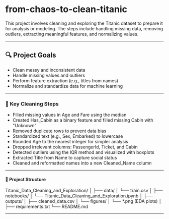 # from-chaos-to-clean-titanic

This project involves cleaning and exploring the Titanic dataset to prepare it for analysis or modeling. The steps include handling missing data, removing outliers, extracting meaningful features, and normalizing values.

---

## 🔍 Project Goals

- Clean messy and inconsistent data
- Handle missing values and outliers
- Perform feature extraction (e.g., titles from names)
- Normalize and standardize data for machine learning

---
### 🧼 Key Cleaning Steps

- Filled missing values in Age and Fare using the median
- Created Has_Cabin as a binary feature and filled missing Cabin with "Unknown"
- Removed duplicate rows to prevent data bias
- Standardized text (e.g., Sex, Embarked) to lowercase
- Rounded Age to the nearest integer for simpler analysis
- Dropped irrelevant columns: PassengerId, Ticket, and Cabin
- Detected outliers using the IQR method and visualized with boxplots
- Extracted Title from Name to capture social status
- Cleaned and reformatted names into a new Cleaned_Name column

---
#### 📂 Project Structure

Titanic_Data_Cleaning_and_Exploration/
│
├── data/
│   └── train.csv
│
├── notebooks/
│   └── Titanic_Data_Cleaning_and_Exploration.ipynb
│
├── outputs/
│   ├── cleaned_data.csv
│   └── figures/
│       └── *.png (EDA plots)
│
├── requirements.txt
└── README.md

---
